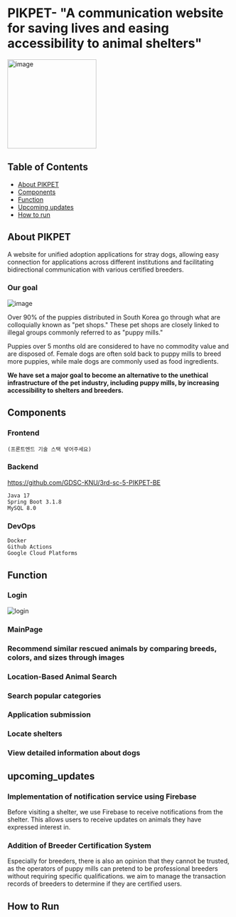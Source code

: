 # PIKPET- "A communication website for saving lives and easing accessibility to animal shelters"
<img width="200" alt="image" src="https://velog.velcdn.com/images/yooonwodyd/post/0c3dce86-1598-42fa-a099-4a795e75a08b/image.png">


## Table of Contents
- [About PIKPET](#About_PIKPET)
- [Components](#components)
- [Function](#function)
- [Upcoming updates](#upcoming_updates)
- [How to run](#How_to_run)

## About PIKPET
A website for unified adoption applications for stray dogs, allowing easy connection for applications across different institutions and facilitating bidirectional communication with various certified breeders.

### Our goal
![image](https://github.com/GDSC-KNU/3rd-sc-5-PIKPET-BE/assets/112597963/58a7eb89-8ccc-4af3-9e7e-782b5b65e8ee)

Over 90% of the puppies distributed in South Korea go through what are colloquially known as "pet shops." These pet shops are closely linked to illegal groups commonly referred to as "puppy mills."

Puppies over 5 months old are considered to have no commodity value and are disposed of. Female dogs are often sold back to puppy mills to breed more puppies, while male dogs are commonly used as food ingredients.

**We have set a major goal to become an alternative to the unethical infrastructure of the pet industry, including puppy mills, by increasing accessibility to shelters and breeders.**


## Components
### Frontend
```
(프론트엔드 기술 스택 넣어주세요)
```

### Backend
https://github.com/GDSC-KNU/3rd-sc-5-PIKPET-BE
```
Java 17
Spring Boot 3.1.8
MySQL 8.0
```

### DevOps
```
Docker
Github Actions
Google Cloud Platforms
```


## Function
### Login
![login](https://velog.velcdn.com/images/yooonwodyd/post/f8b40454-f090-46f8-9407-15b1ad76a269/image.gif)
### MainPage
### Recommend similar rescued animals by comparing breeds, colors, and sizes through images
### Location-Based Animal Search
### Search popular categories
### Application submission
### Locate shelters
### View detailed information about dogs


## upcoming_updates
### Implementation of notification service using Firebase
Before visiting a shelter, we use Firebase to receive notifications from the shelter. This allows users to receive updates on animals they have expressed interest in.
### Addition of Breeder Certification System
Especially for breeders, there is also an opinion that they cannot be trusted, as the operators of puppy mills can pretend to be professional breeders without requiring specific qualifications.
we aim to manage the transaction records of breeders to determine if they are certified users.





## How to Run
